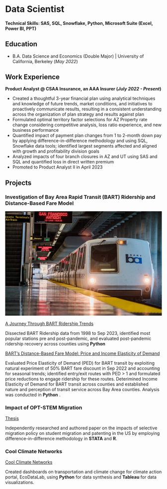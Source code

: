 # Data Scientist

#### Technical Skills: SAS, SQL, Snowflake, Python, Microsoft Suite (Excel, Power BI, PPT)

## Education
- B.A. Data Science and Economics (Double Major) | University of California, Berkeley (_May 2022_)								       		

## Work Experience

**Product Analyst @ CSAA Insurance, an AAA Insurer (_July 2022 - Present_)**
- Created a thoughtful 3-year financial plan using analytical techniques and knowledge of future trends, market conditions, and initiatives to proactively communicate results, resulting in a consistent understanding across the organization of plan strategy and results against plan
- Formulated optimal territory factor selections for AZ Property rate change considering competitive analysis, loss ratio experience, and new business performance
- Quantified impact of payment plan changes from 1 to 2-month down pay by applying difference-in-difference methodology and using SQL, Snowflake data tools; identified largest segments affected and aligned with growth and profitability division goals
- Analyzed impacts of four branch closures in AZ and UT using SAS and SQL and quantified loss in direct written premium
- Promoted to Product Analyst II in April 2023

## Projects

### Investigation of Bay Area Rapid Transit (BART) Ridership and Distance-Based Fare Model

![I](/assets/bart_image.jpeg)

[A Journey Through BART Ridership Trends](https://medium.com/@atmikapai/a-journey-through-bart-ridership-trends-5cfdd0819c0c)

Dissected BART Ridership data from 1998 to Sep 2023, identified most popular stations pre and post-pandemic, and evaluated post-pandemic ridership recovery across counties using **Python**

[BART’s Distance-Based Fare Model: Price and Income Elasticity of Demand](https://medium.com/@atmikapai/understanding-barts-distance-based-fare-model-d78751ca8454)

Evaluated Price Elasticity of Demand (PED) for BART transit by exploiting natural experiment of 50% BART fare discount in Sep 2022 and accounting for seasonal trends; identified entry/exit routes with PED > 1 and formulated price reductions to engage ridership for these routes. Deterimined Income Elasticity of Demand for BART transit across counties and established nature and perception of transit service across Bay Area counties. Analysis was conducted in **Python** .

### Impact of OPT-STEM Migration
[Thesis](https://drive.google.com/file/d/118bfGKnELZRF4oGHpZtPU3rMLqZk8e_d/view)

Independently researched and authored paper on the impacts of selective migration policy on student migration and patenting in the US by employing difference-in-difference methodology in **STATA** and **R**.

### Cool Climate Networks

[Cool Climate Networks](https://coolclimate.berkeley.edu/)

Created dashboards on transportation and climate change for climate action portal, EcoDataLab, using **Python** for data synthesis and **Tableau** for data visualizations.





